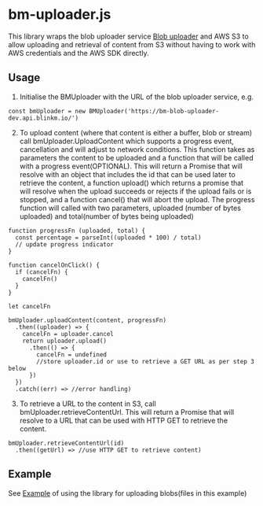 # bm-uploader.js

This library wraps the blob uploader service [Blob uploader](https://github.com/blinkmobile/blob-uploader) and AWS S3 to allow uploading and retrieval of content from S3 without having to work with AWS credentials and the AWS SDK directly.

## Usage
1.  Initialise the BMUploader with the URL of the blob uploader service, e.g. 
```
const bmUploader = new BMUploader('https://bm-blob-uploader-dev.api.blinkm.io/')
```
2.  To upload content (where that content is either a buffer, blob or stream) call bmUploader.UploadContent which supports a progress event, cancellation and will adjust to network conditions. This function takes as parameters the content to be uploaded and a function that will be called with a progress event(OPTIONAL). This will return a Promise that will resolve with an object that includes the id that can be used later to retrieve the content, a function upload() which returns a promise that will resolve when the upload succeeds or rejects if the upload fails or is stopped, and a function cancel() that will abort the upload. The progress function will called with two parameters, uploaded (number of bytes uploaded) and total(number of bytes being uploaded) 
```
function progressFn (uploaded, total) {
  const percentage = parseInt((uploaded * 100) / total)
  // update progress indicator
}

function cancelOnClick() {
  if (cancelFn) {
    cancelFn()
  }
}

let cancelFn

bmUploader.uploadContent(content, progressFn)
  .then((uploader) => {
    cancelFn = uploader.cancel
    return uploader.upload()
      .then(() => {
        cancelFn = undefined
        //store uploader.id or use to retrieve a GET URL as per step 3 below
      })
  })
  .catch((err) => //error handling)
```
3.  To retrieve a URL to the content in S3, call bmUploader.retrieveContentUrl. This will return a Promise that will resolve to a URL that can be used with HTTP GET to retrieve the content.
```
bmUploader.retrieveContentUrl(id)
  .then((getUrl) => //use HTTP GET to retrieve content)
```

## Example
See [Example](../example/index.html) of using the library for uploading blobs(files in this example)
